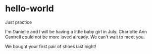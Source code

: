 # hello-world
Just practice

I'm Danielle and I will be having a little baby girl in July.  Charlotte Ann Cantrell could not be more loved already. We can't wait to meet you.


We bought your first pair of shoes last night!  
